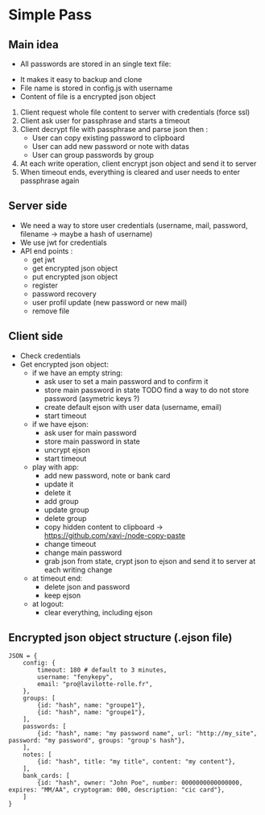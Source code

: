 # Simple Pass
## Main idea

- All passwords are stored in an single text file:
 * It makes it easy to backup and clone
 * File name is stored in config.js with username
 * Content of file is a encrypted json object

 1. Client request whole file content to server with credentials (force ssl)
 2. Client ask user for passphrase and starts a timeout
 3. Client decrypt file with passphrase and parse json then :
    - User can copy existing password to clipboard
    - User can add new password or note with datas
    - User can group passwords by group
 4. At each write operation, client encrypt json object and send it to server
 5. When timeout ends, everything is cleared and user needs to enter passphrase again

## Server side

- We need a way to store user credentials (username, mail, password, filename -> maybe a hash of username)
- We use jwt for credentials
- API end points :
    - get jwt
    - get encrypted json object
    - put encrypted json object
    - register
    - password recovery
    - user profil update (new password or new mail)
    - remove file

## Client side

- Check credentials
- Get encrypted json object:
    - if we have an empty string:
        - ask user to set a main password and to confirm it
        - store main password in state TODO find a way to do not store password (asymetric keys ?)
        - create default ejson with user data (username, email)
        - start timeout
    - if we have ejson:
        - ask user for main password
        - store main password in state
        - uncrypt ejson
        - start timeout
    - play with app:
        - add new password, note or bank card
        - update it
        - delete it
        - add group
        - update group
        - delete group
        - copy hidden content to clipboard -> https://github.com/xavi-/node-copy-paste
        - change timeout
        - change main password
        - grab json from state, crypt json to ejson and send it to server at each writing change
    - at timeout end:
        - delete json and password
        - keep ejson
    - at logout:
        - clear everything, including ejson


## Encrypted json object structure (.ejson file)

    JSON = {
        config: {
            timeout: 180 # default to 3 minutes,
            username: "fenykepy",
            email: "pro@lavilotte-rolle.fr",
        },
        groups: [
            {id: "hash", name: "groupe1"},
            {id: "hash", name: "groupe1"},
        ],
        passwords: [
            {id: "hash", name: "my password name", url: "http://my_site", password: "my password", groups: "group's hash"},
        ],
        notes: [
            {id: "hash", title: "my title", content: "my content"},
        ],
        bank_cards: [
            {id: "hash", owner: "John Poe", number: 0000000000000000, expires: "MM/AA", cryptogram: 000, description: "cic card"},
        ]
    }

